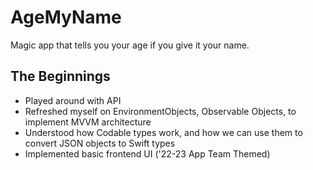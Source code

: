 # AgeMyName
Magic app that tells you your age if you give it your name. 


## The Beginnings
- Played around with API
- Refreshed myself on EnvironmentObjects, Observable Objects, to implement MVVM architecture
- Understood how Codable types work, and how we can use them to convert JSON objects to Swift types
- Implemented basic frontend UI ('22-23 App Team Themed)

